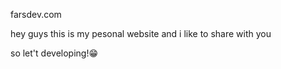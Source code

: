 farsdev.com 

hey guys this is my pesonal website and i like to share with you 

so let't developing!😁
